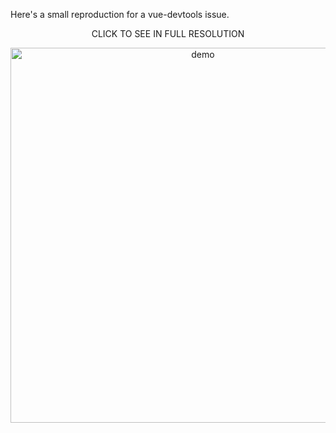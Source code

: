 Here's a small reproduction for a vue-devtools issue.

<p align="center">
CLICK TO SEE IN FULL RESOLUTION
</p>

<p align="center"><img width="600px" src="https://raw.githubusercontent.com/andreiglingeanu/vue-devtools-bug-reproduction/master/media/demo.gif" alt="demo"></p>


